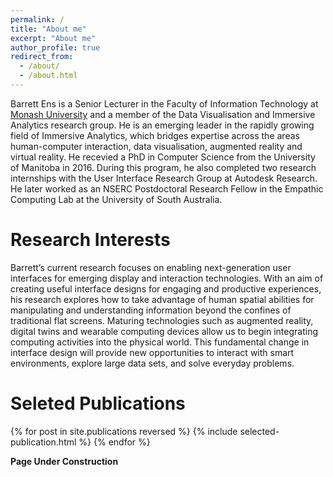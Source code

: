 ```yaml
---
permalink: /
title: "About me"
excerpt: "About me"
author_profile: true
redirect_from: 
  - /about/
  - /about.html
---
```


Barrett Ens is a Senior Lecturer in the Faculty of Information Technology at <a href="https://research.monash.edu/en/persons/barrett-ens">Monash University</a> and a member of the Data Visualisation and Immersive Analytics research group. He is an emerging leader in the rapidly growing field of Immersive Analytics, which bridges expertise across the areas human-computer interaction, data visualisation, augmented reality and virtual reality. He recevied a PhD in Computer Science from the University of Manitoba in 2016. During this program, he also completed two research internships with the User Interface Research Group at Autodesk Research. He later worked as an NSERC Postdoctoral Research Fellow in the Empathic Computing Lab at the University of South Australia.


Research Interests
======

Barrett’s current research focuses on enabling next-generation user interfaces for emerging display and interaction technologies. With an aim of creating useful interface designs for engaging and productive experiences, his research explores how to take advantage of human spatial abilities for manipulating and understanding information beyond the confines of traditional flat screens. Maturing technologies such as augmented reality, digital twins and wearable computing devices allow us to begin integrating computing activities into the physical world. This fundamental change in interface design will provide new opportunities to interact with smart environments, explore large data sets, and solve everyday problems.

Seleted Publications
======

{% for post in site.publications reversed %} {% include selected-publication.html %} {% endfor %}

**Page Under Construction**
